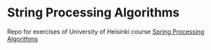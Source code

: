 # String Processing Algorithms

Repo for exercises of University of Helsinki course [Spring Processing Algorithms](https://studies.helsinki.fi/courses/cu/hy-CU-118200869-2021-08-01/CSM12102/String_Processing_Algorithms)